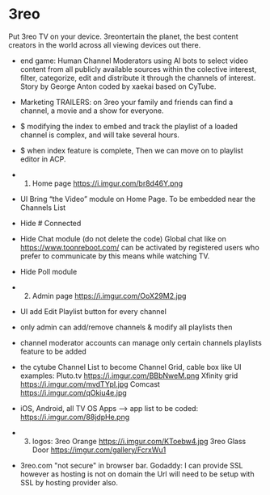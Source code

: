 # 3reo
Put 3reo TV on your device. 3reontertain the planet, the best content creators in the world  across all viewing devices out there.

- end game: Human Channel Moderators using AI bots to select video content from all publicly available sources within the colective interest, filter, categorize, edit and distribute it through the channels of interest. Story by George Anton coded by xaekai based on CyTube.
- Marketing TRAILERS: on 3reo your family and friends can find a channel, a movie and a show for everyone. 
- $ modifying the index to embed and track the playlist of a loaded channel is complex, and will take several hours.
- $ when index feature is complete, Then we can move on to playlist editor in ACP.
- 1. Home page https://i.imgur.com/br8d46Y.png
- UI Bring “the Video” module on Home Page. To be embedded near the Channels List
- Hide # Connected
- Hide Chat module (do not delete the code) 
       Global chat like on https://www.toonreboot.com/ can be activated by registered users who prefer to communicate by this       means while watching TV. 
- Hide Poll module
- 2. Admin page https://i.imgur.com/OoX29M2.jpg
- UI add Edit Playlist button for every channel 
- only admin can add/remove channels & modify all playlists
then
- channel moderator accounts can manage only certain channels playlists feature to be added
- the cytube Channel List to become Channel Grid, cable box 
    like UI examples:
      Pluto.tv  https://i.imgur.com/BBbNweM.png
      Xfinity grid https://i.imgur.com/mvdTYpI.jpg
      Comcast https://i.imgur.com/qOkiu4e.jpg
- iOS, Android, all TV OS Apps --> app list to be coded: https://i.imgur.com/88jdpHe.png

- 3. logos:
 3reo Orange https://i.imgur.com/KToebw4.jpg
 3reo Glass Door https://imgur.com/gallery/FcrxWu1 
 
- 3reo.com "not secure" in browser bar. Godaddy: I can provide SSL however as hosting is not on domain the Url will need to be setup with SSL by hosting provider also.
